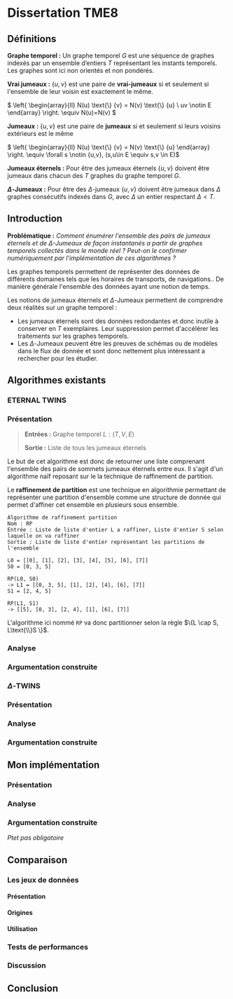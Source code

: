 # Dissertation TME8

## Définitions

**Graphe temporel :** Un graphe temporel $G$ est une séquence de graphes indexés par un ensemble d’entiers $T$ représentant les instants temporels. Les graphes sont ici non orientés et non pondérés.

**Vrai jumeaux :**  $\{u,v\}$ est une paire de **vrai-jumeaux** si et seulement si l'ensemble de leur voisin est exactement le même.

$     \left\{        \begin{array}{ll}            N(u) \text{\\} \{v\} = N(v) \text{\\} {u} \\    uv \notin E       \end{array}    \right. \equiv N(u)=N(v) $

**Jumeaux :** $\{u,v\}$ est une paire de **jumeaux** si et seulement si leurs voisins extérieurs est le même

$     \left\{        \begin{array}{ll}            N(u) \text{\\} \{v\} = N(v) \text{\\} {u}      \end{array}    \right. \equiv \forall s \notin \{u,v\}, (s,u\in E \equiv s,v \in E)$

**Jumeaux éternels :** Pour être des jumeaux éternels $\{u,v\}$ doivent être jumeaux dans chacun des $T$ graphes du graphe temporel $G$.

**$\Delta$-Jumeaux :** Pour être des $\Delta$-jumeaux $\{u,v\}$ doivent être jumeaux dans $\Delta$ graphes consécutifs indexés dans $G$, avec $\Delta$ un entier respectant $\Delta < T$.

## Introduction

**Problématique :** *Comment énumérer l'ensemble des pairs de jumeaux éternels et de $\Delta$-Jumeaux de façon instantanés a partir de graphes temporels collectés dans le monde réel ? Peut-on le confirmer numériquement par l'implémentation de ces algorithmes ?* 

Les graphes temporels permettent de représenter des données de différents domaines tels que les horaires de transports, de navigations.. De manière générale l'ensemble des données ayant une notion de temps. 

Les notions de jumeaux éternels et $\Delta$-Jumeaux permettent de comprendre deux réalités sur un graphe temporel :

- Les jumeaux éternels sont des données redondantes et donc inutile à conserver en $T$ exemplaires. Leur suppression permet d'accélérer les traitements sur les graphes temporels.
- Les $\Delta$-Jumeaux peuvent être les preuves de schémas ou de modèles dans le flux de donnée et sont donc nettement plus intéressant a rechercher pour les étudier.

## Algorithmes existants

### ETERNAL TWINS

### Présentation

>**Entrées :** Graphe temporel $L : (T,V,E)$ 
>
>**Sortie :** Liste de tous les jumeaux éternels

Le but de cet algorithme est donc de retourner une liste comprenant l'ensemble des pairs de sommets jumeaux éternels entre eux. Il s'agit d'un algorithme naïf reposant sur le la technique de raffinement de partition.

Le **raffinement de partition** est une technique en algorithmie permettant de représenter une partition d'ensemble comme une structure de donnée qui permet d'affiner cet ensemble en plusieurs sous ensemble.

```
Algorithme de raffinement partition
Nom : RP
Entrée : Liste de liste d'entier L a raffiner, Liste d'entier S selon laquelle on va raffiner
Sortie : Liste de liste d'entier représentant les partitions de l'ensemble

L0 = [[0], [1], [2], [3], [4], [5], [6], [7]]
S0 = [0, 3, 5]

RP(L0, S0) 
-> L1 = [[0, 3, 5], [1], [2], [4], [6], [7]] 
S1 = [2, 4, 5]

RP(L1, S1)
-> [[5], [0, 3], [2, 4], [1], [6], [7]]
```

L'algorithme ici nommé `RP` va donc partitionner selon la règle $\{L \cap S, L\text{\\}S \}$. 



### Analyse

### Argumentation construite

### $\Delta$-TWINS

### Présentation

### Analyse

### Argumentation construite

## Mon implémentation

### Présentation

### Analyse

### Argumentation construite

*Ptet pas obligatoire*

## Comparaison

### Les jeux de données

#### Présentation

#### Origines

#### Utilisation

### Tests de performances

### Discussion

## Conclusion

